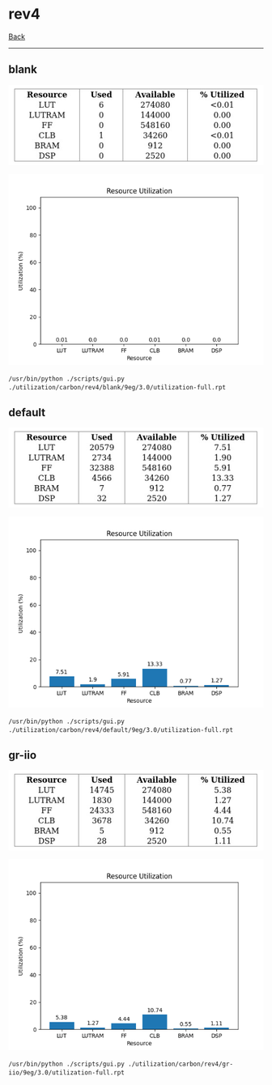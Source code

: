 # rev4

[Back](<../carbon.md>)

---

## blank

<p align="center">
	<img src="../../../../images/carbon/rev4/blank/9eg/3.0/table.jpg" />
</p>

<p align="center">
	<img src="../../../../images/carbon/rev4/blank/9eg/3.0/graph.png" />
</p>

`/usr/bin/python ./scripts/gui.py ./utilization/carbon/rev4/blank/9eg/3.0/utilization-full.rpt`

## default

<p align="center">
	<img src="../../../../images/carbon/rev4/default/9eg/3.0/table.jpg" />
</p>

<p align="center">
	<img src="../../../../images/carbon/rev4/default/9eg/3.0/graph.png" />
</p>

`/usr/bin/python ./scripts/gui.py ./utilization/carbon/rev4/default/9eg/3.0/utilization-full.rpt`

## gr-iio

<p align="center">
	<img src="../../../../images/carbon/rev4/gr-iio/9eg/3.0/table.jpg" />
</p>

<p align="center">
	<img src="../../../../images/carbon/rev4/gr-iio/9eg/3.0/graph.png" />
</p>

`/usr/bin/python ./scripts/gui.py ./utilization/carbon/rev4/gr-iio/9eg/3.0/utilization-full.rpt`

